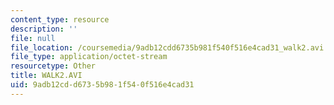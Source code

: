 ```yaml
---
content_type: resource
description: ''
file: null
file_location: /coursemedia/9adb12cdd6735b981f540f516e4cad31_walk2.avi
file_type: application/octet-stream
resourcetype: Other
title: WALK2.AVI
uid: 9adb12cd-d673-5b98-1f54-0f516e4cad31
---
```

